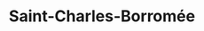 ---
title: Saint-Charles-Borromée
url: /saint-charles-borromee/
latitude: 46.042
longitude: -73.449
---